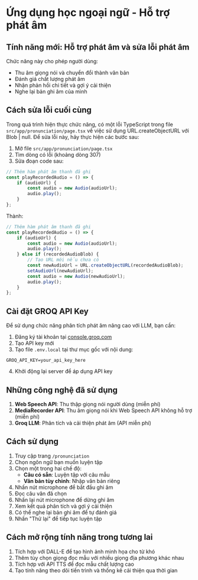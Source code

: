 # Ứng dụng học ngoại ngữ - Hỗ trợ phát âm

## Tính năng mới: Hỗ trợ phát âm và sửa lỗi phát âm

Chức năng này cho phép người dùng:

-   Thu âm giọng nói và chuyển đổi thành văn bản
-   Đánh giá chất lượng phát âm
-   Nhận phản hồi chi tiết và gợi ý cải thiện
-   Nghe lại bản ghi âm của mình

## Cách sửa lỗi cuối cùng

Trong quá trình hiện thực chức năng, có một lỗi TypeScript trong file `src/app/pronunciation/page.tsx` về việc sử dụng URL.createObjectURL với Blob | null. Để sửa lỗi này, hãy thực hiện các bước sau:

1. Mở file `src/app/pronunciation/page.tsx`
2. Tìm dòng có lỗi (khoảng dòng 307)
3. Sửa đoạn code sau:

```typescript
// Thêm hàm phát âm thanh đã ghi
const playRecordedAudio = () => {
    if (audioUrl) {
        const audio = new Audio(audioUrl);
        audio.play();
    }
};
```

Thành:

```typescript
// Thêm hàm phát âm thanh đã ghi
const playRecordedAudio = () => {
    if (audioUrl) {
        const audio = new Audio(audioUrl);
        audio.play();
    } else if (recordedAudioBlob) {
        // Tạo URL mới nếu chưa có
        const newAudioUrl = URL.createObjectURL(recordedAudioBlob);
        setAudioUrl(newAudioUrl);
        const audio = new Audio(newAudioUrl);
        audio.play();
    }
};
```

## Cài đặt GROQ API Key

Để sử dụng chức năng phân tích phát âm nâng cao với LLM, bạn cần:

1. Đăng ký tài khoản tại [console.groq.com](https://console.groq.com/)
2. Tạo API key mới
3. Tạo file `.env.local` tại thư mục gốc với nội dung:

```
GROQ_API_KEY=your_api_key_here
```

4. Khởi động lại server để áp dụng API key

## Những công nghệ đã sử dụng

1. **Web Speech API**: Thu thập giọng nói người dùng (miễn phí)
2. **MediaRecorder API**: Thu âm giọng nói khi Web Speech API không hỗ trợ (miễn phí)
3. **Groq LLM**: Phân tích và cải thiện phát âm (API miễn phí)

## Cách sử dụng

1. Truy cập trang `/pronunciation`
2. Chọn ngôn ngữ bạn muốn luyện tập
3. Chọn một trong hai chế độ:
    - **Câu có sẵn**: Luyện tập với câu mẫu
    - **Văn bản tùy chỉnh**: Nhập văn bản riêng
4. Nhấn nút microphone để bắt đầu ghi âm
5. Đọc câu văn đã chọn
6. Nhấn lại nút microphone để dừng ghi âm
7. Xem kết quả phân tích và gợi ý cải thiện
8. Có thể nghe lại bản ghi âm để tự đánh giá
9. Nhấn "Thử lại" để tiếp tục luyện tập

## Cách mở rộng tính năng trong tương lai

1. Tích hợp với DALL-E để tạo hình ảnh minh họa cho từ khó
2. Thêm tùy chọn giọng đọc mẫu với nhiều giọng địa phương khác nhau
3. Tích hợp với API TTS để đọc mẫu chất lượng cao
4. Tạo tính năng theo dõi tiến trình và thống kê cải thiện qua thời gian
